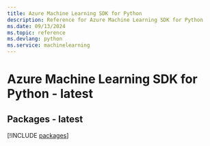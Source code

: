 ```yaml
---
title: Azure Machine Learning SDK for Python
description: Reference for Azure Machine Learning SDK for Python
ms.date: 09/13/2024
ms.topic: reference
ms.devlang: python
ms.service: machinelearning
---
```

# Azure Machine Learning SDK for Python - latest
## Packages - latest
[!INCLUDE [packages](machine-learning-index.md)]